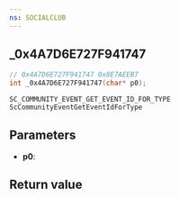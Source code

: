 ```yaml
---
ns: SOCIALCLUB
---
```

## _0x4A7D6E727F941747

```c
// 0x4A7D6E727F941747 0x8E7AEEB7
int _0x4A7D6E727F941747(char* p0);
```

```
SC_COMMUNITY_EVENT_GET_EVENT_ID_FOR_TYPE
ScCommunityEventGetEventIdForType
```

## Parameters
* **p0**: 

## Return value
